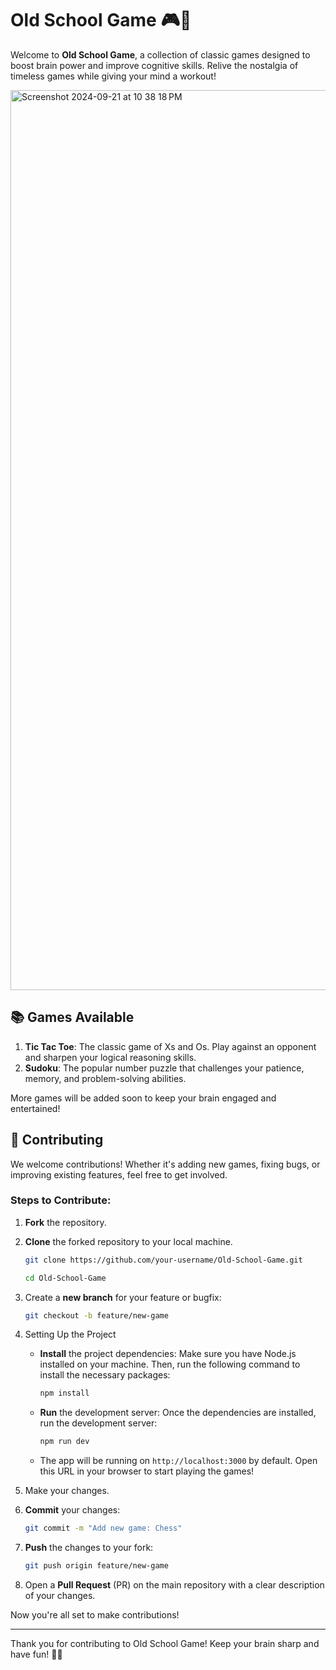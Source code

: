 # Old School Game 🎮🧠

Welcome to **Old School Game**, a collection of classic games designed to boost brain power and improve cognitive skills. Relive the nostalgia of timeless games while giving your mind a workout!

<img width="1440" alt="Screenshot 2024-09-21 at 10 38 18 PM" src="https://github.com/user-attachments/assets/732192b6-0601-4aa1-9659-ba7d7011bb67">




## 📚 Games Available

1. **Tic Tac Toe**: The classic game of Xs and Os. Play against an opponent and sharpen your logical reasoning skills.
2. **Sudoku**: The popular number puzzle that challenges your patience, memory, and problem-solving abilities.

More games will be added soon to keep your brain engaged and entertained!


## 🤝 Contributing

We welcome contributions! Whether it's adding new games, fixing bugs, or improving existing features, feel free to get involved.

### Steps to Contribute:

1. **Fork** the repository.
2. **Clone** the forked repository to your local machine.
   ```bash
   git clone https://github.com/your-username/Old-School-Game.git

   cd Old-School-Game
   ```
   
3. Create a **new branch** for your feature or bugfix:

   ```bash
   git checkout -b feature/new-game
   ```


4. Setting Up the Project
   - **Install** the project dependencies:
     Make sure you have Node.js installed on your machine. Then, run the following command to install the necessary packages:
     ```bash
     npm install
     ```
   - **Run** the development server:
     Once the dependencies are installed, run the development server:

     ```bash
     npm run dev
     ```

    - The app will be running on `http://localhost:3000` by default. Open this URL in your browser to start playing the games!

   
5. Make your changes.
6. **Commit** your changes:

   ```bash
   git commit -m "Add new game: Chess"
   ```

7. **Push** the changes to your fork:

   ```bash
   git push origin feature/new-game
   ```

8. Open a **Pull Request** (PR) on the main repository with a clear description of your changes.
   

Now you're all set to make contributions!

---

Thank you for contributing to Old School Game! Keep your brain sharp and have fun! 🧠✨
